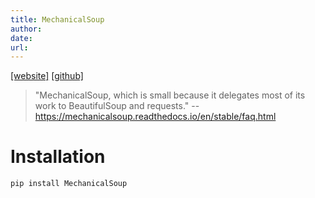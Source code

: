 ```yaml
---
title: MechanicalSoup
author: 
date: 
url: 
---
```


[[website]](https://mechanicalsoup.readthedocs.io/en/stable/) [[github]](https://github.com/MechanicalSoup/MechanicalSoup)



> "MechanicalSoup, which is small because it delegates most of its work to BeautifulSoup and requests." -- https://mechanicalsoup.readthedocs.io/en/stable/faq.html

# Installation



```
pip install MechanicalSoup
```

